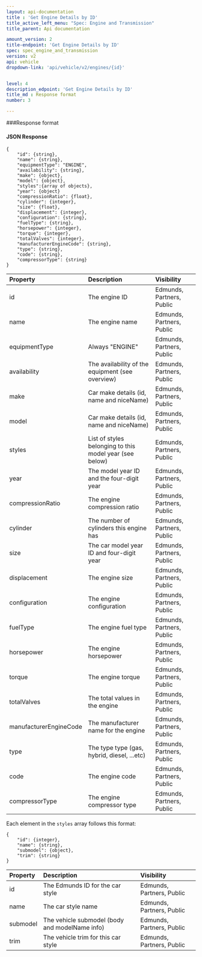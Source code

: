 ```yaml
---
layout: api-documentation
title : 'Get Engine Details by ID'
title_active_left_menu: "Spec: Engine and Transmission"
title_parent: Api documentation

amount_version: 2
title-endpoint: 'Get Engine Details by ID'
spec: spec_engine_and_transmission
version: v2
api: vehicle
dropdown-link: 'api/vehicle/v2/engines/{id}'


level: 4
description_edpoint: 'Get Engine Details by ID'
title_md : Response format
number: 3

---
```


###Response format

#### JSON Response

	{
		"id": {string},
		"name": {string},
		"equipmentType": "ENGINE",
		"availability": {string},
		"make": {object},
		"model": {object},
		"styles":{array of objects},
		"year": {object}
		"compressionRatio": {float},
		"cylinder": {integer},
		"size": {float},
		"displacement": {integer},
		"configuration": {string},
		"fuelType": {string},
		"horsepower": {integer},
		"torque": {integer},
		"totalValves": {integer},
		"manufacturerEngineCode": {string},
		"type": {string},
		"code": {string},
		"compressorType": {string}
	}

| Property      	| Description                         					| Visibility                |
|:------------------|:------------------------------------------------------|:------------------------- |
| id		    	| The engine ID											| Edmunds, Partners, Public |
| name		    	| The engine name										| Edmunds, Partners, Public |
| equipmentType		| Always "ENGINE"										| Edmunds, Partners, Public |
| availability		| The availability of the equipment (see overview)		| Edmunds, Partners, Public |
| make	        	| Car make details (id, name and niceName)   			   	| Edmunds, Partners, Public |
| model         	| Car make details (id, name and niceName)					| Edmunds, Partners, Public |
| styles        	| List of styles belonging to this model year (see below)   | Edmunds, Partners, Public |
| year		    	| The model year ID and the four-digit year                	| Edmunds, Partners, Public |
| compressionRatio	| The engine compression ratio							| Edmunds, Partners, Public |
| cylinder		    | The number of cylinders this engine has				| Edmunds, Partners, Public |
| size			    | The car model year ID and four-digit year				| Edmunds, Partners, Public |
| displacement	    | The engine size										| Edmunds, Partners, Public |
| configuration		| The engine configuration								| Edmunds, Partners, Public |
| fuelType	        | The engine fuel type									| Edmunds, Partners, Public |
| horsepower	    | The engine horsepower									| Edmunds, Partners, Public |
| torque			| The engine torque										| Edmunds, Partners, Public |
| totalValves	    | The total values in the engine 						| Edmunds, Partners, Public |
| manufacturerEngineCode  | The manufacturer name for the engine			| Edmunds, Partners, Public |
| type			    | The type type (gas, hybrid, diesel, ...etc)			| Edmunds, Partners, Public |
| code			    | The engine code										| Edmunds, Partners, Public |
| compressorType	| The engine compressor type							| Edmunds, Partners, Public |

Each element in the <code>styles</code> array follows this format:

	{
		"id": {integer},
		"name": {string},
		"submodel": {object},
		"trim": {string}
	}
	
| Property      | Description                                                    | Visibility                |
|:--------------|:---------------------------------------------------------------|:------------------------- |
| id            | The Edmunds ID for the car style 		                         | Edmunds, Partners, Public |
| name	        | The car style name										     | Edmunds, Partners, Public |
| submodel      | The vehicle submodel (body and modelName info)                 | Edmunds, Partners, Public |
| trim      	| The vehicle trim for this car style 			                 | Edmunds, Partners, Public |


